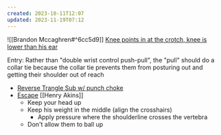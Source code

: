 ```yaml
---
created: 2023-10-11T12:07
updated: 2023-11-19T07:12
---
```

![[Brandon Mccaghren#^6cc5d9]]
[Knee points in at the crotch, knee is lower than his ear](https://youtu.be/VA6zjDN690s?t=270)

Entry: Rather than "double wrist control push-pull", the "pull" should do a collar tie because the collar tie prevents them from posturing out and getting their shoulder out of reach
- [Reverse Trangle Sub w/ punch choke](https://youtu.be/j5SfR7L4_V4?t=1287)
- [Escape](https://youtu.be/ZT4JeCdlNGQ) [[Henry Akins]]
	- Keep your head up
	- Keep his weight in the middle (align the crosshairs)
		- Apply pressure where the shoulderline crosses the vertebra
	- Don't allow them to ball up